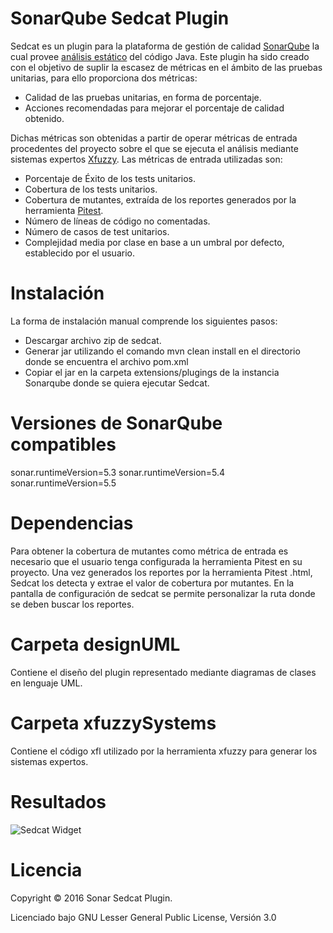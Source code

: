 # SonarQube Sedcat Plugin #

Sedcat es un plugin para la plataforma de gestión de calidad [SonarQube](http://www.sonarqube.org/) la cual provee [análisis estático](https://en.wikipedia.org/wiki/Static_program_analysis) del código Java. Este plugin ha sido creado con el objetivo de suplir 
la escasez de métricas en el ámbito de las pruebas unitarias, para ello proporciona dos métricas: 

* Calidad de las pruebas unitarias, en forma de porcentaje.
* Acciones recomendadas para mejorar el porcentaje de calidad obtenido. 

Dichas métricas son obtenidas a partir de operar métricas de entrada procedentes del proyecto sobre el que se ejecuta el análisis mediante sistemas expertos [Xfuzzy](http://www2.imse-cnm.csic.es/Xfuzzy/). Las métricas de entrada utilizadas son:

* Porcentaje de Éxito de los tests unitarios.
* Cobertura de los tests unitarios.
* Cobertura de mutantes, extraída de los reportes generados por la herramienta [Pitest](http://pitest.org/).
* Número de líneas de código no comentadas.
* Número de casos de test unitarios.
* Complejidad media por clase en base a un umbral por defecto, establecido por el usuario. 

# Instalación

La forma de instalación manual comprende los siguientes pasos:

* Descargar archivo zip de sedcat.
* Generar jar utilizando el comando mvn clean install en el directorio donde se encuentra el archivo pom.xml
* Copiar el jar en la carpeta extensions/plugings de la instancia Sonarqube donde se quiera ejecutar Sedcat. 


# Versiones de SonarQube compatibles

sonar.runtimeVersion=5.3
sonar.runtimeVersion=5.4
sonar.runtimeVersion=5.5

# Dependencias

Para obtener la cobertura de mutantes como métrica de entrada es necesario que el usuario tenga configurada la herramienta
Pitest en su proyecto. Una vez generados los reportes por la herramienta Pitest .html, Sedcat los detecta y extrae el valor de cobertura 
por mutantes. En la pantalla de configuración de sedcat se permite personalizar la ruta donde se deben buscar los reportes.

# Carpeta designUML

Contiene el diseño del plugin representado mediante diagramas de clases en lenguaje UML.

# Carpeta xfuzzySystems

Contiene el código xfl utilizado por la herramienta xfuzzy para generar los sistemas expertos.

# Resultados

![Sedcat Widget](sedcat-screenshot1.png)

# Licencia

Copyright © 2016 Sonar Sedcat Plugin.

Licenciado bajo GNU Lesser General Public License, Versión 3.0
